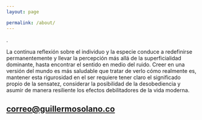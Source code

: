 ```yaml
---
layout: page

permalink: /about/
---
```


.

La continua reflexión sobre el individuo y la especie conduce a redefinirse permanentemente y llevar la percepción más allá de la superficialidad dominante, hasta encontrar el sentido en medio del ruido. Creer en una versión del mundo es más saludable que tratar de verlo cómo realmente es, mantener esta rigurosidad en el ser requiere tener claro el significado propio de la sensatez, considerar la posibilidad de la desobediencia y asumir de manera resiliente los efectos debilitadores de la vida moderna.

## [correo@guillermosolano.co](mailto:correo@guillermosolano.co)
